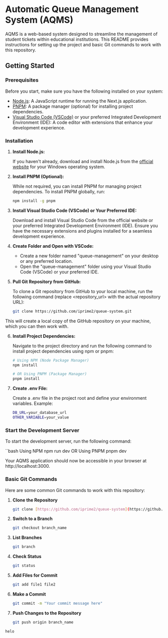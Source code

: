 # Automatic Queue Management System (AQMS)

AQMS is a web-based system designed to streamline the management of student tickets within educational institutions. This README provides instructions for setting up the project and basic Git commands to work with this repository.

## Getting Started

### Prerequisites

Before you start, make sure you have the following installed on your system:

- [Node.js](https://nodejs.org/en/download/): A JavaScript runtime for running the Next.js application.
- [PNPM](https://pnpm.io/): A package manager (optional) for installing project dependencies.
- [Visual Studio Code (VSCode)](https://code.visualstudio.com/download) or your preferred Integrated Development Environment (IDE): A code editor with extensions that enhance your development experience.

### Installation

1. **Install Node.js:**

   If you haven't already, download and install Node.js from the [official website](https://nodejs.org/en/download/) for your Windows operating system.

2. **Install PNPM (Optional):**

   While not required, you can install PNPM for managing project dependencies. To install PNPM globally, run:

   ```bash
   npm install -g pnpm

3. **Install Visual Studio Code (VSCode) or Your Preferred IDE:**

   Download and install Visual Studio Code from the official website or your preferred Integrated Development Environment (IDE). Ensure you have the necessary extensions and plugins installed for a seamless development experience.

4. **Create Folder and Open with VSCode:**

   - Create a new folder named "queue-management" on your desktop or any preferred location.
   - Open the "queue-management" folder using your Visual Studio Code (VSCode) or your preferred IDE.

5. **Pull Git Repository from GitHub:**

   To clone a Git repository from GitHub to your local machine, run the following command (replace <repository_url> with the actual repository URL):

   ```bash
   git clone https://github.com/iprime2/queue-system.git


This will create a local copy of the GitHub repository on your machine, which you can then work with.

6. **Install Project Dependencies:**

   Navigate to the project directory and run the following command to install project dependencies using npm or pnpm:

   ```bash
   # Using NPM (Node Package Manager)
   npm install

   # OR Using PNPM (Package Manager)
   pnpm install

7. **Create .env File:**

   Create a .env file in the project root and define your environment variables. Example:

   ```bash
   DB_URL=your_database_url
   OTHER_VARIABLE=your_value

### Start the Development Server

   To start the development server, run the following command:

   ``bash
   Using NPM 
   npm run dev
   OR Using PNPM
   pnpm dev

   
Your AQMS application should now be accessible in your browser at http://localhost:3000.

### Basic Git Commands

Here are some common Git commands to work with this repository:

1. **Clone the Repository**

   ```bash
   git clone [https://github.com/iprime2/queue-system](https://github.com/iprime2/queue-system)

2. **Switch to a Branch**

   ```bash
   git checkout branch_name

3. **List Branches**

   ```bash
   git branch

4. **Check Status**

   ```bash
   git status

5. **Add Files for Commit**

   ```bash
   git add file1 file2

6. **Make a Commit**

   ```bash
   git commit -m "Your commit message here"

7. **Push Changes to the Repository**

   ```bash
   git push origin branch_name


```bash
helo
